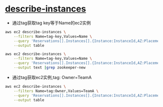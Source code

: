 # [describe-instances](https://awscli.amazonaws.com/v2/documentation/api/latest/reference/ec2/describe-instances.html)
* 通过tag获取tag key等于Name的ec2实例
```sh
aws ec2 describe-instances \
    --filters Name=tag-key,Values=Name \
    --query 'Reservations[].Instances[].{Instance:InstanceId,AZ:Placement.AvailabilityZone,Name:Tags[?Key==`Name`]|[0].Value}' \
    --output table
```
```sh
aws ec2 describe-instances \
    --filters Name=tag-key,Values=Name \
    --query 'Reservations[].Instances[].{Instance:InstanceId,AZ:Placement.AvailabilityZone,PrivateIpAddress:PrivateIpAddress,Name:Tags[?Key==`Name`]|[0].Value}' \
    --output text |grep zookeeper-new
```

* 通过tag获取ec2实例,tag: Owner=TeamA
```sh
aws ec2 describe-instances \
    --filters Name=tag:Owner,Values=TeamA \
    --query 'Reservations[].Instances[].{Instance:InstanceId,AZ:Placement.AvailabilityZone,Name:Tags[?Key==`Name`]|[0].Value}' \
    --output table
```